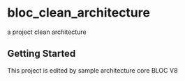 # bloc_clean_architecture

a project clean architecture

## Getting Started
This project is edited by sample architecture core BLOC V8
